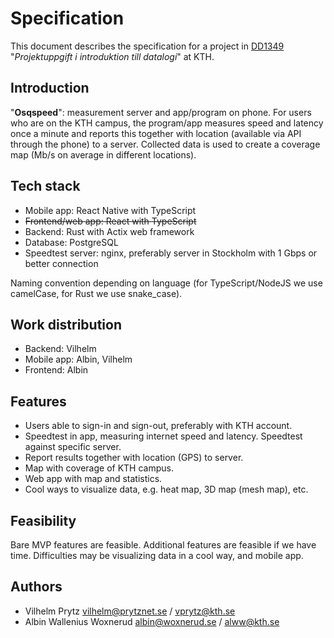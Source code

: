 # Specification

This document describes the specification for a project in [DD1349](https://www.kth.se/student/kurser/kurs/DD1349) "_Projektuppgift i introduktion till datalogi_" at KTH.

## Introduction

"**Osqspeed**": measurement server and app/program on phone. For users who are on the KTH campus, the program/app measures speed and latency once a minute and reports this together with location (available via API through the phone) to a server. Collected data is used to create a coverage map (Mb/s on average in different locations).

## Tech stack

- Mobile app: React Native with TypeScript
- ~~Frontend/web app: React with TypeScript~~
- Backend: Rust with Actix web framework
- Database: PostgreSQL
- Speedtest server: nginx, preferably server in Stockholm with 1 Gbps or better connection

Naming convention depending on language (for TypeScript/NodeJS we use camelCase, for Rust we use snake_case).

## Work distribution

- Backend: Vilhelm
- Mobile app: Albin, Vilhelm
- Frontend: Albin

## Features

- Users able to sign-in and sign-out, preferably with KTH account.
- Speedtest in app, measuring internet speed and latency. Speedtest against specific server.
- Report results together with location (GPS) to server.
- Map with coverage of KTH campus.
- Web app with map and statistics.
- Cool ways to visualize data, e.g. heat map, 3D map (mesh map), etc.

## Feasibility

Bare MVP features are feasible. Additional features are feasible if we have time. Difficulties may be visualizing data in a cool way, and mobile app.

## Authors

- Vilhelm Prytz <vilhelm@prytznet.se> / <vprytz@kth.se>
- Albin Wallenius Woxnerud <albin@woxnerud.se> / <alww@kth.se>
